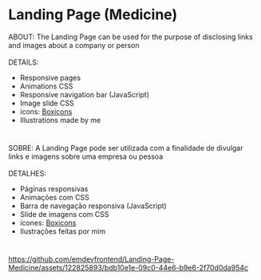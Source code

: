 # Landing Page (Medicine)

ABOUT: The Landing Page can be used for the purpose of disclosing links and images about a company or person
<br>
<br>
DETAILS:
- Responsive pages
- Animations CSS
- Responsive navigation bar (JavaScript)
- Image slide CSS
- icons: <a href="https://boxicons.com">Boxicons</a>
- Illustrations made by me

#

SOBRE: A Landing Page pode ser utilizada com a finalidade de divulgar links e imagens sobre uma empresa ou pessoa
<br>
<br>
DETALHES:
- Páginas responsivas
- Animações com CSS
- Barra de navegação responsiva (JavaScript)
- Slide de imagens com CSS
- ícones: <a href="https://boxicons.com">Boxicons</a>
- Ilustrações feitas por mim

#

https://github.com/emdevfrontend/Landing-Page-Medicine/assets/122825893/bdb10e1e-09c0-44e6-b9e6-2f70d0da954c
